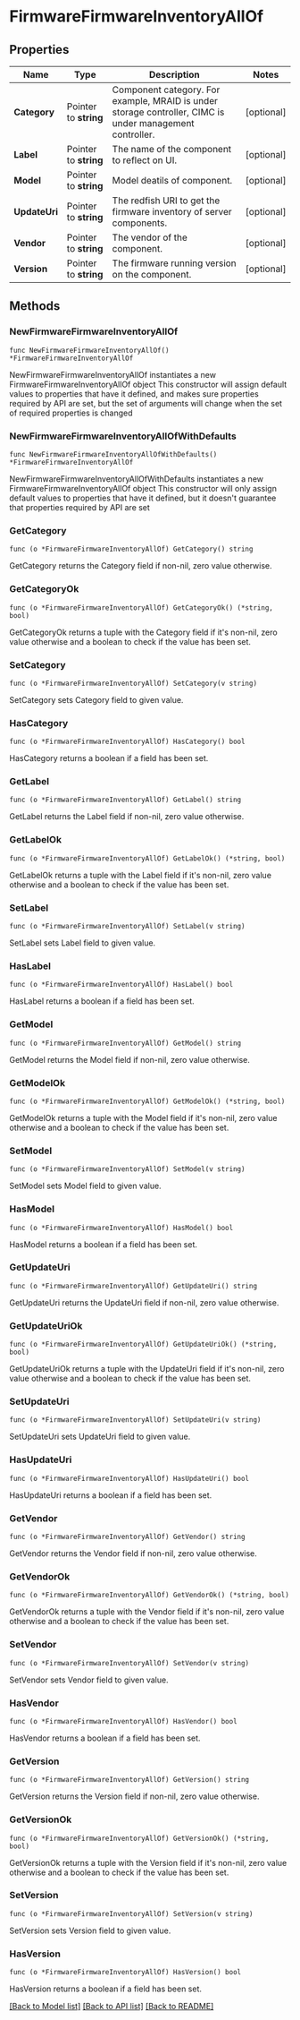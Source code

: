 # FirmwareFirmwareInventoryAllOf

## Properties

Name | Type | Description | Notes
------------ | ------------- | ------------- | -------------
**Category** | Pointer to **string** | Component category. For example, MRAID is under storage controller, CIMC is under management controller. | [optional] 
**Label** | Pointer to **string** | The name of the component to reflect on UI. | [optional] 
**Model** | Pointer to **string** | Model deatils of component. | [optional] 
**UpdateUri** | Pointer to **string** | The redfish URI to get the firmware inventory of server components. | [optional] 
**Vendor** | Pointer to **string** | The vendor of the component. | [optional] 
**Version** | Pointer to **string** | The firmware running version on the component. | [optional] 

## Methods

### NewFirmwareFirmwareInventoryAllOf

`func NewFirmwareFirmwareInventoryAllOf() *FirmwareFirmwareInventoryAllOf`

NewFirmwareFirmwareInventoryAllOf instantiates a new FirmwareFirmwareInventoryAllOf object
This constructor will assign default values to properties that have it defined,
and makes sure properties required by API are set, but the set of arguments
will change when the set of required properties is changed

### NewFirmwareFirmwareInventoryAllOfWithDefaults

`func NewFirmwareFirmwareInventoryAllOfWithDefaults() *FirmwareFirmwareInventoryAllOf`

NewFirmwareFirmwareInventoryAllOfWithDefaults instantiates a new FirmwareFirmwareInventoryAllOf object
This constructor will only assign default values to properties that have it defined,
but it doesn't guarantee that properties required by API are set

### GetCategory

`func (o *FirmwareFirmwareInventoryAllOf) GetCategory() string`

GetCategory returns the Category field if non-nil, zero value otherwise.

### GetCategoryOk

`func (o *FirmwareFirmwareInventoryAllOf) GetCategoryOk() (*string, bool)`

GetCategoryOk returns a tuple with the Category field if it's non-nil, zero value otherwise
and a boolean to check if the value has been set.

### SetCategory

`func (o *FirmwareFirmwareInventoryAllOf) SetCategory(v string)`

SetCategory sets Category field to given value.

### HasCategory

`func (o *FirmwareFirmwareInventoryAllOf) HasCategory() bool`

HasCategory returns a boolean if a field has been set.

### GetLabel

`func (o *FirmwareFirmwareInventoryAllOf) GetLabel() string`

GetLabel returns the Label field if non-nil, zero value otherwise.

### GetLabelOk

`func (o *FirmwareFirmwareInventoryAllOf) GetLabelOk() (*string, bool)`

GetLabelOk returns a tuple with the Label field if it's non-nil, zero value otherwise
and a boolean to check if the value has been set.

### SetLabel

`func (o *FirmwareFirmwareInventoryAllOf) SetLabel(v string)`

SetLabel sets Label field to given value.

### HasLabel

`func (o *FirmwareFirmwareInventoryAllOf) HasLabel() bool`

HasLabel returns a boolean if a field has been set.

### GetModel

`func (o *FirmwareFirmwareInventoryAllOf) GetModel() string`

GetModel returns the Model field if non-nil, zero value otherwise.

### GetModelOk

`func (o *FirmwareFirmwareInventoryAllOf) GetModelOk() (*string, bool)`

GetModelOk returns a tuple with the Model field if it's non-nil, zero value otherwise
and a boolean to check if the value has been set.

### SetModel

`func (o *FirmwareFirmwareInventoryAllOf) SetModel(v string)`

SetModel sets Model field to given value.

### HasModel

`func (o *FirmwareFirmwareInventoryAllOf) HasModel() bool`

HasModel returns a boolean if a field has been set.

### GetUpdateUri

`func (o *FirmwareFirmwareInventoryAllOf) GetUpdateUri() string`

GetUpdateUri returns the UpdateUri field if non-nil, zero value otherwise.

### GetUpdateUriOk

`func (o *FirmwareFirmwareInventoryAllOf) GetUpdateUriOk() (*string, bool)`

GetUpdateUriOk returns a tuple with the UpdateUri field if it's non-nil, zero value otherwise
and a boolean to check if the value has been set.

### SetUpdateUri

`func (o *FirmwareFirmwareInventoryAllOf) SetUpdateUri(v string)`

SetUpdateUri sets UpdateUri field to given value.

### HasUpdateUri

`func (o *FirmwareFirmwareInventoryAllOf) HasUpdateUri() bool`

HasUpdateUri returns a boolean if a field has been set.

### GetVendor

`func (o *FirmwareFirmwareInventoryAllOf) GetVendor() string`

GetVendor returns the Vendor field if non-nil, zero value otherwise.

### GetVendorOk

`func (o *FirmwareFirmwareInventoryAllOf) GetVendorOk() (*string, bool)`

GetVendorOk returns a tuple with the Vendor field if it's non-nil, zero value otherwise
and a boolean to check if the value has been set.

### SetVendor

`func (o *FirmwareFirmwareInventoryAllOf) SetVendor(v string)`

SetVendor sets Vendor field to given value.

### HasVendor

`func (o *FirmwareFirmwareInventoryAllOf) HasVendor() bool`

HasVendor returns a boolean if a field has been set.

### GetVersion

`func (o *FirmwareFirmwareInventoryAllOf) GetVersion() string`

GetVersion returns the Version field if non-nil, zero value otherwise.

### GetVersionOk

`func (o *FirmwareFirmwareInventoryAllOf) GetVersionOk() (*string, bool)`

GetVersionOk returns a tuple with the Version field if it's non-nil, zero value otherwise
and a boolean to check if the value has been set.

### SetVersion

`func (o *FirmwareFirmwareInventoryAllOf) SetVersion(v string)`

SetVersion sets Version field to given value.

### HasVersion

`func (o *FirmwareFirmwareInventoryAllOf) HasVersion() bool`

HasVersion returns a boolean if a field has been set.


[[Back to Model list]](../README.md#documentation-for-models) [[Back to API list]](../README.md#documentation-for-api-endpoints) [[Back to README]](../README.md)



